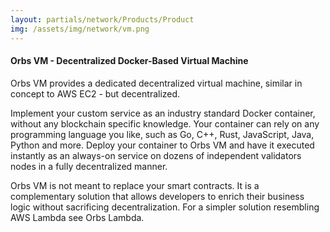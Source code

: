 ```yaml
---
layout: partials/network/Products/Product
img: /assets/img/network/vm.png
---
```


#### Orbs VM - Decentralized Docker-Based Virtual Machine

Orbs VM provides a dedicated decentralized virtual machine, similar in concept to AWS EC2 - but decentralized. 

Implement your custom service as an industry standard Docker container, without any blockchain specific knowledge. Your container can rely on any programming language you like, such as Go, C++, Rust, JavaScript, Java, Python and more. Deploy your container to Orbs VM and have it executed instantly as an always-on service on dozens of independent validators nodes in a fully decentralized manner.

Orbs VM is not meant to replace your smart contracts. It is a complementary solution that allows developers to enrich their business logic without sacrificing decentralization. 
For a simpler solution resembling AWS Lambda see Orbs Lambda.